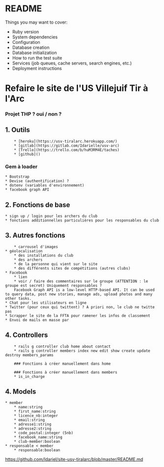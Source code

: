 # README

Things you may want to cover:
* Ruby version
* System dependencies
* Configuration
* Database creation
* Database initialization
* How to run the test suite
* Services (job queues, cache servers, search engines, etc.)
* Deployment instructions

#
# Refaire le site de l'US Villejuif Tir à l'Arc

### Projet THP ? oui / non ?

##
## 1. Outils
        * [heroku](https://usv-tiralarc.herokuapp.com/)
		* [gitlab](https://gitlab.com/Idarielle/usv-arc)
		* [Trello](https://trello.com/b/huM3RM4E/taches)
		* [github]()

### Gem à loader
    * Bootstrap
    * Devise (authentification) ?
    * dotenv (variables d'environnement)
    * facebook graph API

##
## 2. Fonctions de base

    * sign up / login pour les archers du club
    * fonctions additionnelles particulières pour les responsables du club

##
## 3. Autres fonctions
		* carrousel d'images
    * géolocalisation
        * des installations du club
        * des archers
        * de la personne qui vient sur le site
        * des différents sites de compétitions (autres clubs)
    * Facebook
        * lien
        * voir / faire des commentaires sur le groupe (ATTENTION : le groupe est secret) Uniquement responsables ?
        Facebook Graph API is a low-level HTTP-based API. It can be used to query data, post new stories, manage ads, upload photos and many other tasks.
    * Chat pour les utilisateurs en ligne
    * Twitter (pour ceux qui twittent) ? A priori non, le club ne twitte pas
    * Scrapper le site de la FFTA pour ramener les infos de classement
    * Envoi de mails en masse par

##
## 4. Controllers
		* rails g controller club home about contact
		* rails g controller members index new edit show create update destroy members_params

		### Fonctions à créer manuellement dans home

		### Fonctions à créer manuellement dans members
		* is_in_charge

##
## 4. Models
    * member
        * name:string
        * first_name:string
        * licence_nb:integer
        * email:string
        * adresse1:string
        * adresse2:string
        * code_postal:integer (5nb)
        * facebook_name:string
        * club-member:boolean
    * responsable < member
        * responsable:boolean



https://github.com/Idariel/site-usv-tiralarc/blob/master/README.md